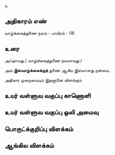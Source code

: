 உ


## அதிகாரம் எண்

வாழ்க்கைத்துணை நலம் - பாயிரம் - 06


## உரை 

அஃதாவது _( வாழ்க்கைத்துணை நலமாவது )_  

அவ் **இல்வாழ்க்கைக்குத்** துணை ஆகிய இல்லாளது நன்மை.  

அதிகார முறைமையும் இதனானே விளங்கும்


## உயர் வள்ளுவ வகுப்பு காணொளி


## உயர் வள்ளுவ வகுப்பு ஒலி அமைவு 


## பொருட்க்குறிப்பு விளக்கம்


## ஆங்கில விளக்கம்
